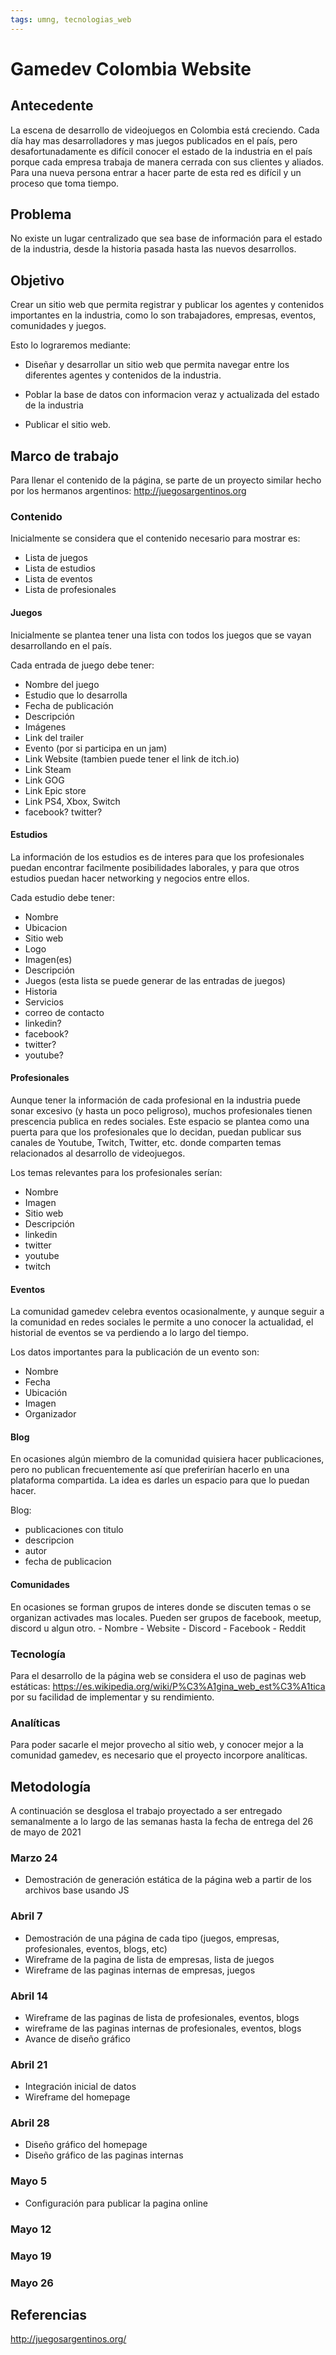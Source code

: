 ```yaml
---
tags: umng, tecnologias_web
---
```


Gamedev Colombia Website
========================

Antecedente
-----------

La escena de desarrollo de videojuegos en Colombia está creciendo. Cada día hay
mas desarrolladores y mas juegos publicados en el país, pero desafortunadamente
es difícil conocer el estado de la industria en el país porque cada empresa
trabaja de manera cerrada con sus clientes y aliados. Para una nueva persona
entrar a hacer parte de esta red es difícil y un proceso que toma tiempo.

Problema
--------

No existe un lugar centralizado que sea base de información para el estado de
la industria, desde la historia pasada hasta las nuevos desarrollos.

Objetivo
--------

Crear un sitio web que permita registrar y publicar los agentes y contenidos
importantes en la industria, como lo son trabajadores, empresas, eventos,
comunidades y juegos.


Esto lo lograremos mediante:

* Diseñar y desarrollar un sitio web que permita navegar entre los diferentes
  agentes y contenidos de la industria.

* Poblar la base de datos con informacion veraz y actualizada del estado de la
  industria

* Publicar el sitio web.

Marco de trabajo
----------------

Para llenar el contenido de la página, se parte de un proyecto similar hecho
por los hermanos argentinos: http://juegosargentinos.org

### Contenido

Inicialmente se considera que el contenido necesario para mostrar es:

* Lista de juegos
* Lista de estudios
* Lista de eventos
* Lista de profesionales

#### Juegos

Inicialmente se plantea tener una lista con todos los juegos que se vayan
desarrollando en el país.

Cada entrada de juego debe tener:

- Nombre del juego
- Estudio que lo desarrolla
- Fecha de publicación
- Descripción
- Imágenes
- Link del trailer
- Evento (por si participa en un jam)
- Link Website (tambien puede tener el link de itch.io)
- Link Steam
- Link GOG
- Link Epic store
- Link PS4, Xbox, Switch
- facebook? twitter?

#### Estudios

La información de los estudios es de interes para que los profesionales puedan
encontrar facilmente posibilidades laborales, y para que otros estudios puedan
hacer networking y negocios entre ellos.

Cada estudio debe tener:

- Nombre
- Ubicacion
- Sitio web
- Logo
- Imagen(es)
- Descripción
- Juegos (esta lista se puede generar de las entradas de juegos)
- Historia
- Servicios
- correo de contacto
- linkedin?
- facebook?
- twitter?
- youtube?

#### Profesionales

Aunque tener la información de cada profesional en la industria puede sonar
excesivo (y hasta un poco peligroso), muchos profesionales tienen prescencia
publica en redes sociales. Este espacio se plantea como una puerta para que los
profesionales que lo decidan, puedan publicar sus canales de Youtube, Twitch,
Twitter, etc. donde comparten temas relacionados al desarrollo de videojuegos.

Los temas relevantes para los profesionales serían:

- Nombre
- Imagen
- Sitio web
- Descripción
- linkedin
- twitter
- youtube
- twitch


#### Eventos

La comunidad gamedev celebra eventos ocasionalmente, y aunque seguir a la
comunidad en redes sociales le permite a uno conocer la actualidad, el
historial de eventos se va perdiendo a lo largo del tiempo.

Los datos importantes para la publicación de un evento son:

- Nombre
- Fecha
- Ubicación
- Imagen
- Organizador

#### Blog

En ocasiones algún miembro de la comunidad quisiera hacer publicaciones, pero
no publican frecuentemente así que preferirían hacerlo en una plataforma
compartida. La idea es darles un espacio para que lo puedan hacer.

Blog:

- publicaciones con titulo
- descripcion
- autor
- fecha de publicacion


#### Comunidades

En ocasiones se forman grupos de interes donde se discuten temas o se organizan
activades mas locales. Pueden ser grupos de facebook, meetup, discord u algun
otro.  - Nombre - Website - Discord - Facebook - Reddit


### Tecnología

Para el desarrollo de la página web se considera el uso de paginas web
estáticas: https://es.wikipedia.org/wiki/P%C3%A1gina_web_est%C3%A1tica por su
facilidad de implementar y su rendimiento.




### Analíticas

Para poder sacarle el mejor provecho al sitio web, y conocer mejor a la
comunidad gamedev, es necesario que el proyecto incorpore analíticas.

Metodología
-----------

A continuación se desglosa el trabajo proyectado a ser entregado semanalmente a
lo largo de las semanas hasta la fecha de entrega del 26 de mayo de 2021

### Marzo 24

* Demostración de generación estática de la página web a partir de los archivos
  base usando JS

### Abril 7

* Demostración de una página de cada tipo (juegos, empresas, profesionales,
  eventos, blogs, etc)
* Wireframe de la pagina de lista de empresas, lista de juegos
* Wireframe de las paginas internas de empresas, juegos

### Abril 14

* Wireframe de las paginas de lista de profesionales, eventos, blogs
* wireframe de las paginas internas de profesionales, eventos, blogs
* Avance de diseño gráfico

### Abril 21

* Integración inicial de datos
* Wireframe del homepage

### Abril 28

* Diseño gráfico del homepage
* Diseño gráfico de las paginas internas

### Mayo 5

* Configuración para publicar la pagina online

### Mayo 12



### Mayo 19

### Mayo 26


Referencias
-----------
http://juegosargentinos.org/
